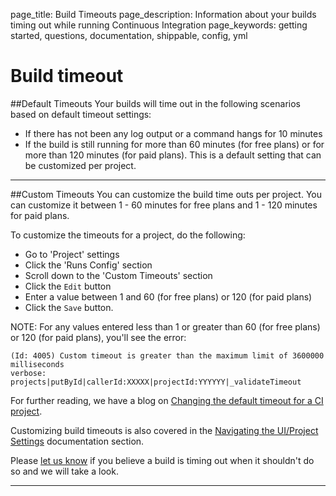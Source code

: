 page_title: Build Timeouts
page_description: Information about your builds timing out while running Continuous Integration
page_keywords: getting started, questions, documentation, shippable, config, yml


# Build timeout
##Default Timeouts
Your builds will time out in the following scenarios based on default timeout settings:

-   If there has not been any log output or a command hangs for 10 minutes
-   If the build is still running for more than 60 minutes (for free plans) or for more than 120 minutes (for paid plans). This is a default setting that can be customized per project.

---

##Custom Timeouts
You can customize the build time outs per project. You can customize it between 1 - 60 minutes for free plans and 1 - 120 minutes for paid plans.

To customize the timeouts for a project, do the following:

- Go to 'Project' settings
- Click the 'Runs Config' section
- Scroll down to the 'Custom Timeouts' section
- Click the `Edit` button
- Enter a value between 1 and 60 (for free plans) or 120 (for paid plans)
- Click the `Save` button.

NOTE: For any values entered less than 1 or greater than 60 (for free plans) or 120 (for paid plans), you'll see the error:

```
(Id: 4005) Custom timeout is greater than the maximum limit of 3600000 milliseconds
verbose: projects|putById|callerId:XXXXX|projectId:YYYYYY|_validateTimeout
```

For further reading, we have a blog on [Changing the default timeout for a CI project](http://blog.shippable.com/changing-the-default-timeout-for-a-continuous-integration-project).

Customizing build timeouts is also covered in the [Navigating the UI/Project Settings](/navigating_ui/projects_settings/#custom-timeout) documentation section.

Please [let us know](https://github.com/shippable/support/issues) if you believe a build is timing out when it shouldn't do so and we will take a look.

---
